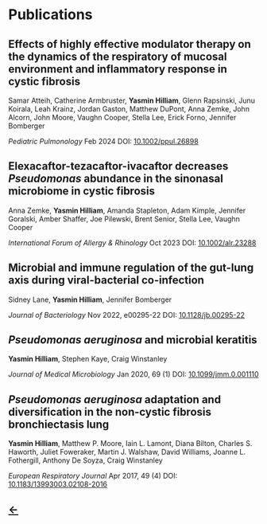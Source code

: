 <h1>Publications</h1>

<h2>Effects of highly effective modulator therapy on the dynamics of the respiratory of mucosal environment and inflammatory response in cystic fibrosis</h2>
Samar Atteih, Catherine Armbruster, <b>Yasmin Hilliam</b>, Glenn Rapsinski, Junu Koirala, Leah Krainz, Jordan Gaston, Matthew DuPont, Anna Zemke, John Alcorn, John Moore, Vaughn Cooper, Stella Lee, Erick Forno, Jennifer Bomberger

_Pediatric Pulmonology_ Feb 2024 DOI: [<u>10.1002/ppul.26898</u>](https://onlinelibrary.wiley.com/doi/10.1002/ppul.26898)


<h2>Elexacaftor-tezacaftor-ivacaftor decreases <i>Pseudomonas</i> abundance in the sinonasal microbiome in cystic fibrosis</h2>
Anna Zemke, <b>Yasmin Hilliam</b>, Amanda Stapleton, Adam Kimple, Jennifer Goralski, Amber Shaffer, Joe Pilewski, Brent Senior, Stella Lee, Vaughn Cooper

_International Forum of Allergy & Rhinology_ Oct 2023 DOI: [<u>10.1002/alr.23288</u>](https://doi.org/10.1002/alr.23288)

<h2>Microbial and immune regulation of the gut-lung axis during viral-bacterial co-infection</h2>
Sidney Lane, <b>Yasmin Hilliam</b>, Jennifer Bomberger

_Journal of Bacteriology_ Nov 2022, e00295-22 DOI: [<u>10.1128/jb.00295-22</u>](https://journals.asm.org/doi/10.1128/jb.00295-22)

<h2><i>Pseudomonas aeruginosa</i> and microbial keratitis</h2>
<b>Yasmin Hilliam</b>, Stephen Kaye, Craig Winstanley

_Journal of Medical Microbiology_ Jan 2020, 69 (1) DOI: [<u>10.1099/jmm.0.001110</u>](https://www.microbiologyresearch.org/content/journal/jmm/10.1099/jmm.0.001110#tab2)

<h2><i>Pseudomonas aeruginosa</i> adaptation and diversification in the non-cystic fibrosis bronchiectasis lung</h2>

<b>Yasmin Hilliam</b>, Matthew P. Moore, Iain L. Lamont, Diana Bilton, Charles S. Haworth, Juliet Foweraker, Martin J. Walshaw, David Williams, Joanne L. Fothergill, Anthony De Soyza, Craig Winstanley

_European Respiratory Journal_ Apr 2017, 49 (4) DOI: [<u>10.1183/13993003.02108-2016</u>](https://erj.ersjournals.com/content/49/4/1602108.abstract)

<h2>
  <a href="./">&larr;</a>
</h2>
